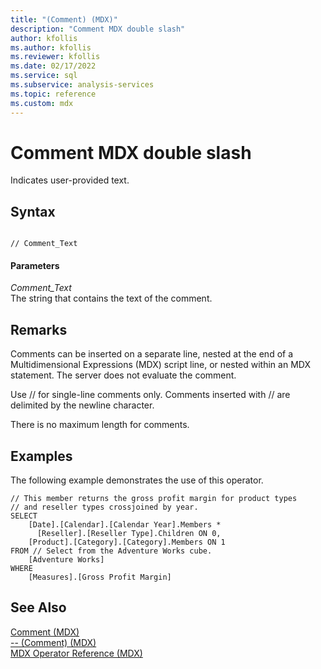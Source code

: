 ```yaml
---
title: "(Comment) (MDX)"
description: "Comment MDX double slash"
author: kfollis
ms.author: kfollis
ms.reviewer: kfollis
ms.date: 02/17/2022
ms.service: sql
ms.subservice: analysis-services
ms.topic: reference
ms.custom: mdx
---
```

# Comment MDX double slash


  Indicates user-provided text.  
  
## Syntax  
  
```  
  
// Comment_Text   
```  
  
#### Parameters  
 *Comment_Text*  
 The string that contains the text of the comment.  
  
## Remarks  
 Comments can be inserted on a separate line, nested at the end of a Multidimensional Expressions (MDX) script line, or nested within an MDX statement. The server does not evaluate the comment.  
  
 Use // for single-line comments only. Comments inserted with // are delimited by the newline character.  
  
 There is no maximum length for comments.  
  
## Examples  
 The following example demonstrates the use of this operator.  
  
```  
// This member returns the gross profit margin for product types  
// and reseller types crossjoined by year.  
SELECT   
    [Date].[Calendar].[Calendar Year].Members *  
      [Reseller].[Reseller Type].Children ON 0,  
    [Product].[Category].[Category].Members ON 1  
FROM // Select from the Adventure Works cube.  
    [Adventure Works]  
WHERE  
    [Measures].[Gross Profit Margin]  
```  
  
## See Also  
 [Comment &#40;MDX&#41;](../mdx/comment-mdx.md)   
 [-- &#40;Comment&#41; &#40;MDX&#41;](../mdx/comment-mdx-operator-reference.md)   
 [MDX Operator Reference &#40;MDX&#41;](../mdx/mdx-operator-reference-mdx.md)  
  
  
